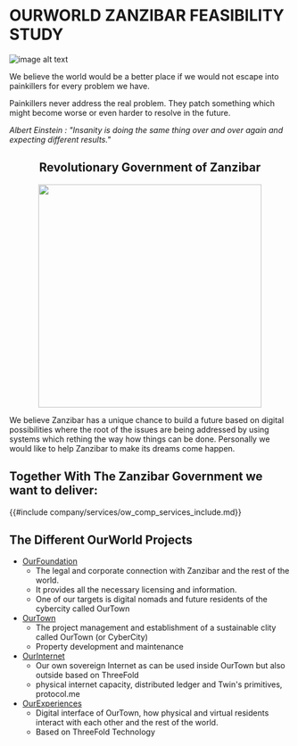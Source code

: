 # OURWORLD ZANZIBAR FEASIBILITY STUDY

![image alt text](img/high_level_country_overview.png)

We believe the world would be a better place if we would not escape into painkillers for every problem we have. 

Painkillers never address the real problem. They patch something which might become worse or even harder to resolve in the future.

*Albert Einstein : "Insanity is doing the same thing over and over again and expecting different results."*


<div style="text-align: center;">

## Revolutionary Government of Zanzibar


<img src="img/revolutnionary_znz.png" alt="" width="400"/>

</div> 


We believe Zanzibar has a unique chance to build a future based on digital possibilities where the root of the issues are being addressed by using systems which rething the way how things can be done. Personally we would like to help Zanzibar to make its dreams come  happen.

## Together With The Zanzibar Government we want to deliver:

{{#include company/services/ow_comp_services_include.md}}


## The Different OurWorld Projects

- [OurFoundation](company/foundation.md)
    - The legal and corporate connection with Zanzibar and the rest of the world. 
    - It provides all the necessary licensing and information.
    - One of our targets is digital nomads and future residents of the cybercity called OurTown
- [OurTown](ourtown/ourtown_intro.md) 
    - The project management and establishment of a sustainable clity called OurTown (or CyberCity)
    - Property development and maintenance
- [OurInternet](solutions/solution_sovereign_internet.md) 
    - Our own sovereign Internet as can be used inside OurTown but also outside based on ThreeFold
    - physical internet capacity, distributed ledger and Twin's primitives, protocol.me
- [OurExperiences](mytwin/experiences/experiences.md) 
    - Digital interface of OurTown, how physical and virtual residents interact with each other and the rest of the world.
    - Based on ThreeFold Technology
